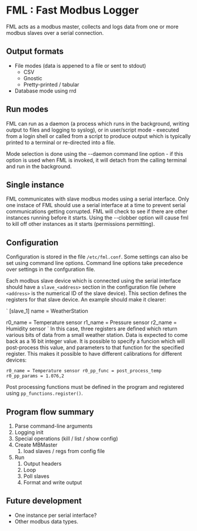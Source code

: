 FML : Fast Modbus Logger
========================

FML acts as a modbus master, collects and logs data from one or more  
modbus slaves over a serial connection.  

Output formats
--------------

- File modes (data is appened to a file or sent to stdout)
    - CSV
    - Gnostic
    - Pretty-printed / tabular
- Database mode using rrd


Run modes
---------

FML can run as a daemon (a process which runs in the background, writing
output to files and logging to syslog), or in user/script mode - executed
from a login shell or called from a script to produce output which is
typically printed to a terminal or re-directed into a file.

Mode selection is done using the --daemon command line option - if this
option is used when FML is invoked, it will detach from the calling
terminal and run in the background.


Single instance
---------------

FML communicates with slave modbus modes using a serial interface.
Only one instace of FML should use a serial interface at a time to
prevent serial communications getting corrupted.  FML will check to
see if there are other instances running before it starts.  Using
the --clobber option will cause fml to kill off other instances 
as it starts (permissions permitting).


Configuration
-------------

Configuration is stored in the file `/etc/fml.conf`. Some settings
can also be set using command line options. Command line options take
precedence over settings in the confguration file.

Each modbus slave device which is connected using the serial interface
should have a `slave_<address>` section in the configuration file (where
`<address>` is the numerical ID of the slave device).  This section
defines the registers for that slave device. An example should make
it clearer:

`
[slave_1]
name = WeatherStation

r0_name = Temperature sensor
r1_name = Pressure sensor
r2_name = Humidity sensor
`
In this case, three registers are defined which return various bits
of data from a small weather station.  Data is expected to come back
as a 16 bit integer value.  It is possible to specify a funcion which
will post-process this value, and parameters to that function for the
specified register.  This makes it possible to have different calibrations
for different devices:

`
r0_name = Temperature sensor
r0_pp_func = post_process_temp
r0_pp_params = 1.076,2
`

Post processing functions must be defined in the program and registered
using `pp_functions.register()`.


Program flow summary
--------------------

1. Parse command-line arguments
2. Logging init
3. Special operations (kill / list / show config)
4. Create MBMaster
    1. load slaves / regs from config file
5. Run
    1. Output headers
    2. Loop
	1. Poll slaves
	2. Format and write output


Future development
------------------

- One instance per serial interface?
- Other modbus data types.

